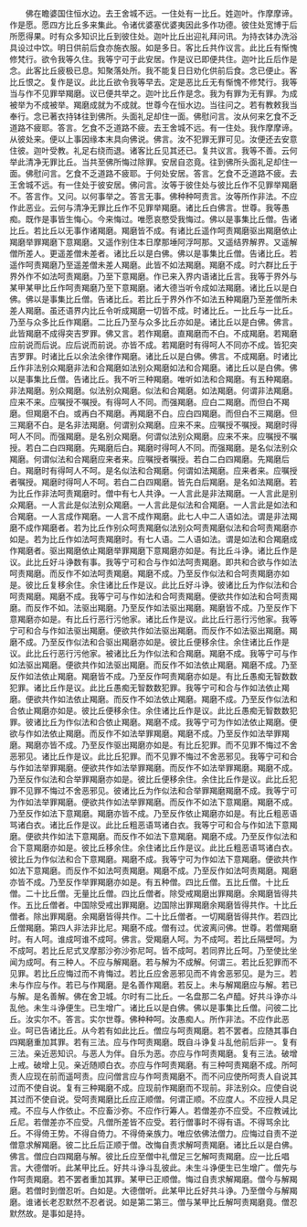 <!-- { "loadSidebar": true } -->
　　佛在瞻婆国住恒水边。去王舍城不远。一住处有一比丘。姓迦叶。作摩摩谛。作是愿。愿四方比丘多来集此。令诸优婆塞优婆夷因此多作功德。彼住处宽博于后所愿得果。时有众多知识比丘到彼住处。迦叶比丘出迎礼拜问讯。为持衣钵办洗浴具设过中饮。明日供前后食亦施衣服。如是多日。客比丘共作议言。此比丘有惭愧修梵行。欲令我等久住。我等宁可于此安居。作是议已即便共住。迦叶比丘后作是念。此客比丘疲极已息。知聚落处所。我不能复日日劝化供前后食。念已便止。客比丘恨之。复作是议。此比丘欲令我等早去。定是恶比丘无有惭愧不修梵行。我等当与作不见罪举羯磨。议已便共举之。迦叶比丘作是念。我为有罪为无有罪。为成被举为不成被举。羯磨成就为不成就。世尊今在恒水边。当往问之。若有教敕我当奉行。念已著衣持钵往到佛所。头面礼足却住一面。佛慰问言。汝从何来乞食不乏道路不疲耶。答言。乞食不乏道路不疲。去王舍城不远。有一住处。我作摩摩谛。从彼处来。便以上事因缘本末具向佛说。佛言。汝不犯罪无罪可见。汝便还去安意住彼。迦叶受教。礼足右绕而退。诸客比丘见其还已。复共议言。我等不善。云何举此清净无罪比丘。当共至佛所悔过除罪。安居自恣竟。往到佛所头面礼足却住一面。佛慰问言。乞食不乏道路不疲耶。于何处安居。答言。乞食不乏道路不疲。去王舍城不远。有一住处于彼安居。佛问言。汝等于彼住处与彼比丘作不见罪举羯磨不。答言作。又问。以何事举之。答言无事。佛种种呵责言。汝等所作非法。不应作此恶业。云何与清净无罪比丘作不见罪举羯磨。诸比丘白佛言。世尊。我等愚痴。既作是事皆生悔心。今来悔过。唯愿哀愍受我悔过。佛以是事集比丘僧。告诸比丘。若比丘以无事作诸羯磨。羯磨皆不成。有诸比丘遥作呵责羯磨驱出羯磨依止羯磨举罪羯磨下意羯磨。又遥作别住本日摩那埵阿浮呵那。又遥结界解界。又遥解僧所差人。更遥差僧未差者。诸比丘以是白佛。佛以是事集比丘僧。告诸比丘。若遥作呵责羯磨乃至遥差僧未差人羯磨。此皆不如法羯磨。羯磨不成。时六群比丘于界外作不如法呵责羯磨。乃至下意羯磨。作已来入界内语诸比丘言。我等于界外与某甲某甲比丘作呵责羯磨乃至下意羯磨。诸大德当听令成如法羯磨。诸比丘以是白佛。佛以是事集比丘僧。告诸比丘。若比丘于界外作不如法五种羯磨乃至差僧所未差人羯磨。虽还语界内比丘令听成羯磨一切皆不成。时诸比丘。一比丘与一比丘。乃至与众多比丘作羯磨。二比丘乃至与众多比丘亦如是。诸比丘以是白佛。佛言。此皆羯磨不成得突吉罗罪。佛又言。若作羯磨。直羯磨而不白。不成羯磨。若羯磨应前说而后说。应后说而前说。亦皆不成。若羯磨时有得呵人不同亦不成。皆犯突吉罗罪。时诸比丘以余法余律作羯磨。诸比丘以是白佛。佛言。不成羯磨。时诸比丘作非法别众羯磨非法和合羯磨如法别众羯磨如法和合羯磨。诸比丘以是白佛。佛以是事集比丘僧。告诸比丘。我不听三种羯磨。唯听如法和合羯磨。有五种羯磨。非法羯磨。别众羯磨。似法别众羯磨。似法和合羯磨。如法羯磨。何谓非法羯磨。应来不来。应嘱授不嘱授。有得呵人不同。而强羯磨。应白二羯磨。而但白不羯磨。但羯磨不白。或再白不羯磨。再羯磨不白。应白四羯磨。而但白不三羯磨。但三羯磨不白。是名非法羯磨。何谓别众羯磨。应来不来。应嘱授不嘱授。羯磨时得呵人不同。而强羯磨。是名别众羯磨。何谓似法别众羯磨。应来不来。应嘱授不嘱授。若白二白四羯磨。先羯磨后白。羯磨时得呵人不同。而强羯磨。是名似法别众羯磨。何谓似法和合羯磨应来者来。应嘱授者嘱授。若白二白四羯磨。先羯磨后白。羯磨时有得呵人不呵。是名似法和合羯磨。何谓如法羯磨。应来者来。应嘱授者嘱授。羯磨时得呵人不呵。若白二白四羯磨。皆先白后羯磨。是名如法羯磨。若为比丘作非法呵责羯磨时。僧中有七人共诤。一人言此是非法羯磨。一人言此是别众羯磨。一人言此是似法别众羯磨。一人言此是似法和合羯磨。一人言此是如法和合羯磨。一人言成作羯磨。一人言不成作羯磨。此七人中二人语如法。谓是非法羯磨不成作羯磨者。若为比丘作别众呵责羯磨似法别众呵责羯磨似法和合呵责羯磨亦如是。若为比丘作如法呵责羯磨时。有七人语。二人语如法。谓是如法和合羯磨成作羯磨者。驱出羯磨依止羯磨举罪羯磨下意羯磨亦如是。有比丘斗诤。诸比丘作是议。此比丘好斗诤数有事。我等宁可和合与作如法呵责羯磨。即共和合欲与作如法呵责羯磨。而反作不如法呵责羯磨。羯磨不成。乃至反作似法和合呵责羯磨亦如是。彼比丘复移余住。余住诸比丘作是议。此比丘好斗诤。彼诸比丘为作似法和合呵责羯磨。羯磨不成。我等宁可与作如法和合呵责羯磨。便欲共作如法和合呵责羯磨。而反作不如。法驱出羯磨。乃至反作如法驱出羯磨。羯磨皆不成。乃至反作下意羯磨亦如是。有比丘行恶行污他家。诸比丘作是议。此比丘行恶行污他家。我等宁可和合与作如法驱出羯磨。便欲共作如法驱出羯磨。而反作不如法驱出羯磨。羯磨不成。乃至反作似法和合驱出羯磨亦如是。彼比丘便移余住。余住诸比丘作是议。此比丘行恶行污他家。被诸比丘为作似法和合羯磨。羯磨不成。我等宁可与作如法驱出羯磨。便欲共作如法驱出羯磨。而反作不如法依止羯磨。羯磨不成。乃至反作如法依止羯磨。羯磨皆不成。乃至反作呵责羯磨亦如是。有比丘愚痴无智数数犯罪。诸比丘作是议。此比丘愚痴无智数数犯罪。我等宁可和合与作如法依止羯磨。便欲共作如法依止羯磨。而反作不如法依止羯磨。羯磨不成。乃至反作似法和合依止羯磨亦如是。彼比丘便移余住。余住诸比丘作是议。此比丘愚痴无智数数犯罪。彼诸比丘为作似法和合依止羯磨。羯磨不成。我等宁可为作如法依止羯磨。便欲与作如法依止羯磨。而反作不如法举罪羯磨。羯磨不成。乃至反作如法举罪羯磨。羯磨亦皆不成。乃至反作驱出羯磨亦如是。有比丘犯罪。而不见罪不悔过不舍恶邪见。诸比丘作是议。此比丘犯罪。而不见罪不悔过不舍恶邪见。我等宁可和合与作如法举罪羯磨。便欲共作如法举罪羯磨。而反作不如法举罪羯磨。羯磨不成。乃至反作似法和合举罪羯磨亦如是。彼比丘便移余住。余住比丘作是议。此比丘犯罪不见罪不悔过不舍恶邪见。彼诸比丘为作似法和合举罪羯磨羯磨不成。我等宁可为作如法举罪羯磨。便欲共作如法举罪羯磨。而反作不如法下意羯磨。羯磨不成。乃至反作如法下意羯磨。羯磨亦皆不成。乃至反作依止羯磨亦如是。有比丘粗恶语骂诸白衣。诸比丘作是议。此比丘粗恶语骂诸白衣。我等宁可和合与作如法下意羯磨。便欲共作如法下意羯磨。而反作不如法下意羯磨。羯磨不成。乃至反作似法和合下意羯磨亦如是。彼比丘移余住。余住诸比丘作是议。此比丘粗恶语骂诸白衣。彼比丘为作似法和合下意羯磨。羯磨不成。我等宁可为作如法下意羯磨。便欲共作如法下意羯磨。而反作不如法呵责羯磨。羯磨不成。乃至反作如法呵责羯磨。羯磨亦皆不成。乃至反作举罪羯磨亦如是。有五种僧。四比丘僧。五比丘僧。十比丘僧。二十比丘僧。无量比丘僧。四比丘僧者。除受戒羯磨出罪羯磨。余羯磨皆得共作。五比丘僧者。中国除受戒出罪羯磨。边国除出罪羯磨余羯磨皆得共作。十比丘僧者。除出罪羯磨。余羯磨皆得共作。二十比丘僧者。一切羯磨皆得共作。若四比丘僧羯磨。第四人非法非比尼。羯磨不成。僧有过。优波离问佛。世尊。若僧羯磨时。有人呵。谁成呵谁不成呵。佛言。受羯磨人呵。为不成呵。若比丘隔壁呵。为不成呵。若比丘尼式叉摩那沙弥沙弥尼呵。皆不成呵。若同界比丘呵。乃至使比坐闻为成呵。有三种人。不应与解羯磨。若与解为不成解。何谓三。若比丘犯罪而不见罪。若比丘应悔过而不肯悔过。若比丘应舍恶邪见而不肯舍恶邪见。是为三。若未与作应与作。若已与作羯磨。是名善作羯磨。若反上。未与解羯磨应与解。若已与解。是名善解。佛在舍卫城。尔时有二比丘。一名盘那二名卢醯。好共斗诤亦斗乱他。未生斗诤便生。已生增广。诸比丘以是白佛。佛以是事集比丘僧。问彼二比丘。汝实尔不。答言。实尔世尊。佛种种呵。汝愚痴人。所作非法。不应作此恶业。呵已告诸比丘。从今若有如此比丘。僧应与呵责羯磨。若不罢者。应随其事白四羯磨重加其罪。若有三法。应与作呵责羯磨。既自斗诤复斗乱他前后非一。复有三法。亲近恶知识。与恶人为伴。自乐为恶。亦应与作呵责羯磨。复有三法。破增上戒。破增上见。亲近随顺白衣。亦应与作呵责羯磨。有三种呵责羯磨不成。所呵责人应现在前而遥呵责。应问僧言应与作呵责羯磨不。而不问应使所呵责人自说其过而不使自说。复有三种羯磨不成。应现前作羯磨而不现前。非法别众。应使自说其过而不使自说。受呵责羯磨比丘应正顺僧。何谓正顺。不应度人。不应授人具足戒。不应与人作依止。不应畜沙弥。不应作行筹人。若僧差亦不应受。不应教诫比丘尼。若僧差亦不应受。凡僧所差皆不应受。若行僧事时不得有语。不得骂余比丘。不得倚王势。不得自倚力。不得倚亲族力。唯应依佛法僧力。应悔过自责不逆僧意求解羯磨。彼二比丘后正顺于僧。改悔自责求解呵责羯磨。诸比丘以是白佛。佛言。僧应白四羯磨与解。彼比丘应至僧中礼僧足三乞解呵责羯磨。应一比丘唱言。大德僧听。此某甲比丘。好共斗诤斗乱彼此。未生斗诤便生已生增广。僧先与作呵责羯磨。若不罢者重加其罪。某甲已正顺僧。悔过自责求解羯磨。僧今与解羯磨。若僧时到僧忍听。白如是。大德僧听。此某甲比丘好共斗诤。乃至僧今与解羯磨。谁诸长老忍默然不忍者说。如是第二第三。僧与某甲比丘解呵责羯磨竟。僧忍默然故。是事如是持。
